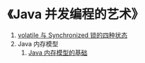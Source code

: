 #   《Java 并发编程的艺术》

1.  [volatile 与 Synchronized 锁的四种状态](../books/concurrency-1.md)
1.  Java 内存模型
    1.  [Java 内存模型的基础](../books/concurrency-2.md)